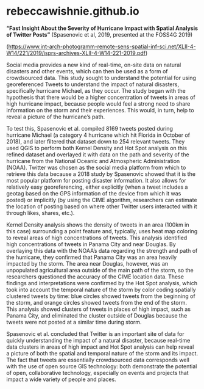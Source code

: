 # rebeccawishnie.github.io
**“Fast Insight About the Severity of Hurricane Impact with Spatial Analysis of Twitter Posts”** (Spasenovic et al, 2019, presented at the FOSS4G 2019)

(https://www.int-arch-photogramm-remote-sens-spatial-inf-sci.net/XLII-4-W14/221/2019/isprs-archives-XLII-4-W14-221-2019.pdf)

	
  Social media provides a new kind of real-time, on-site data on natural disasters and other events, which can then be used as a form of crowdsourced data. This study sought to understand the potential for using georeferenced Tweets to understand the impact of natural disasters, specifically hurricane Michael, as they occur. The study began with the hypothesis that there would be a higher concentration of tweets in areas of high hurricane impact, because people would feel a strong need to share information on the storm and their experiences. This would, in turn, help to reveal a picture of the hurricane’s path. 
	
  To test this, Spasenovic et al. compiled 8169 tweets posted during hurricane Michael (a category 4 hurricane which hit Florida in October of 2018), and later filtered that dataset down to 254 relevant tweets. They used QGIS to perform both Kernel Density and Hot Spot analysis on this refined dataset and overlayed it with data on the path and severity of the hurricane from the National Oceanic and Atmospheric Administration (NOAA). Twitter was chosen as the social media platform from which to retrieve this data because a 2018 study by Spasenovic showed that it is the most popular platform for posting disaster information. It also allows for relatively easy georeferencing, either explicitly (when a tweet includes a geotag based on the GPS information of the device from which it was posted) or implicitly (by using the CIME algorithm, researchers can estimate the location of posting based on where other Twitter users interacted with it through likes, shares, etc.).
	
  Kernel Density analysis shows the density of tweets in an area (100km in this case) surrounding a point feature and, typically, uses heat map coloring to reveal areas of high concentrations of tweets. This analysis identified high concentrations of tweets in Panama City and near Douglas. By overlaying this data with the NOAA’s data regarding the strength and path of the hurricane, they confirmed that Panama City was an area heavily impacted by the storm. The area near Douglas, however, was an unpopulated agricultural area outside of the main path of the storm, so the researchers questioned the accuracy of the CIME location data. These findings and interpretations were confirmed by the Hot Spot analysis, which took into account the temporal nature of the storm by color coding spatially clustered tweets by time: blue circles showed tweets from the beginning of the storm, and orange circles showed tweets from the end of the storm. This analysis showed clusters of tweets in places of high impact, such as Panama City, and eliminated the cluster outside of Douglas because the tweets were not posted at a similar time during storm.
	
  Spasenovic et al. concluded that Twitter is an important site of data for quickly understanding the impact of a natural disaster, because real-time data clusters in areas of high impact and Hot Spot analysis can help reveal a picture of both the spatial and temporal nature of the storm and its impact. The fact that tweets are essentially crowdsourced data corresponds well with the use of open source GIS technology: both demonstrate the potential of open, collaborative technology, especially on events and projects that impact a wide variety of people and places.
